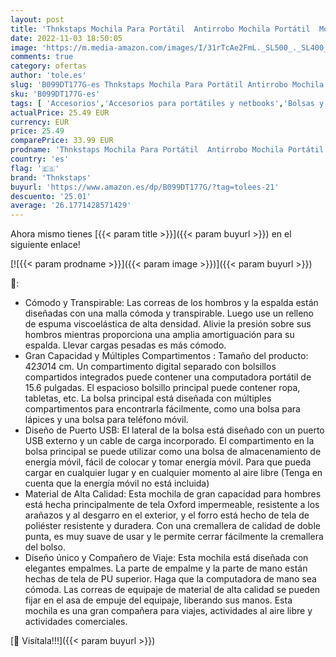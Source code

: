 ```yaml
---
layout: post
title: 'Thnkstaps Mochila Para Portátil  Antirrobo Mochila Portátil  Mochila de Negocios Impermeable para Hombres  Mochila de Viaje Transpirable Para Estudiantes  Con Puerto USB-Negro'
date: 2022-11-03 18:50:05
image: 'https://m.media-amazon.com/images/I/31rTcAe2FmL._SL500_._SL400_.jpg'
comments: true
category: ofertas
author: 'tole.es'
slug: 'B099DT177G-es Thnkstaps Mochila Para Portátil Antirrobo Mochila Portátil...'
sku: 'B099DT177G-es'
tags: [ 'Accesorios','Accesorios para portátiles y netbooks','Bolsas y fundas para portátiles y netbooks','Informática','Mochilas para portátiles y netbooks','mochila','thnkstaps','🇪🇸', ]
actualPrice: 25.49 EUR
currency: EUR
price: 25.49
comparePrice: 33.99 EUR
prodname: 'Thnkstaps Mochila Para Portátil  Antirrobo Mochila Portátil  Mochila de Negocios Impermeable para Hombres  Mochila de Viaje Transpirable Para Estudiantes  Con Puerto USB-Negro'
country: 'es'
flag: '🇪🇸'
brand: 'Thnkstaps'
buyurl: 'https://www.amazon.es/dp/B099DT177G/?tag=tolees-21'
descuento: '25.01'
average: '26.1771428571429'
---
```


Ahora mismo tienes [{{< param title >}}]({{< param buyurl >}}) en el siguiente enlace!

[![{{< param prodname >}}]({{< param image >}})]({{< param buyurl >}})

🔎:

- Cómodo y Transpirable: Las correas de los hombros y la espalda están diseñadas con una malla cómoda y transpirable. Luego use un relleno de espuma viscoelástica de alta densidad. Alivie la presión sobre sus hombros mientras proporciona una amplia amortiguación para su espalda. Llevar cargas pesadas es más cómodo.
- Gran Capacidad y Múltiples Compartimentos : Tamaño del producto: 42*30*14 cm. Un compartimento digital separado con bolsillos compartidos integrados puede contener una computadora portátil de 15.6 pulgadas. El espacioso bolsillo principal puede contener ropa, tabletas, etc. La bolsa principal está diseñada con múltiples compartimentos para encontrarla fácilmente, como una bolsa para lápices y una bolsa para teléfono móvil.
- Diseño de Puerto USB: El lateral de la bolsa está diseñado con un puerto USB externo y un cable de carga incorporado. El compartimento en la bolsa principal se puede utilizar como una bolsa de almacenamiento de energía móvil, fácil de colocar y tomar energía móvil. Para que pueda cargar en cualquier lugar y en cualquier momento al aire libre (Tenga en cuenta que la energía móvil no está incluida)
- Material de Alta Calidad: Esta mochila de gran capacidad para hombres está hecha principalmente de tela Oxford impermeable, resistente a los arañazos y al desgarro en el exterior, y el forro está hecho de tela de poliéster resistente y duradera. Con una cremallera de calidad de doble punta, es muy suave de usar y le permite cerrar fácilmente la cremallera del bolso.
- Diseño único y Compañero de Viaje: Esta mochila está diseñada con elegantes empalmes. La parte de empalme y la parte de mano están hechas de tela de PU superior. Haga que la computadora de mano sea cómoda. Las correas de equipaje de material de alta calidad se pueden fijar en el asa de empuje del equipaje, liberando sus manos. Esta mochila es una gran compañera para viajes, actividades al aire libre y actividades comerciales.

[🛒 Visítala!!!]({{< param buyurl >}})
